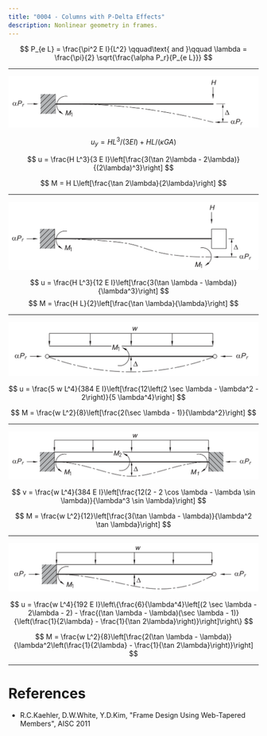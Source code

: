 ```yaml
---
title: "0004 - Columns with P-Delta Effects"
description: Nonlinear geometry in frames.
---
```



$$
P_{e L} = \frac{\pi^2 E I}{L^2}
\qquad\text{ and }\qquad
\lambda = \frac{\pi}{2} \sqrt{\frac{\alpha P_r}{P_{e L}}}
$$

---

![alt text](img/case1.png)

$$
u_y = H L^3/(3 E I) +  H L/(\kappa G A)
$$

$$
u = \frac{H L^3}{3 E I}\left[\frac{3(\tan 2\lambda - 2\lambda)}{(2\lambda)^3}\right]
$$

$$
M = H L\left[\frac{\tan 2\lambda}{2\lambda}\right]
$$

---

![alt text](img/case2.png)

$$
u = \frac{H L^3}{12 E I}\left[\frac{3(\tan \lambda - \lambda)}{\lambda^3}\right]
$$
$$
M = \frac{H L}{2}\left[\frac{\tan \lambda}{\lambda}\right]
$$

---

![alt text](img/case3.png)

$$
u = \frac{5 w L^4}{384 E I}\left[\frac{12\left(2 \sec \lambda - \lambda^2 - 2\right)}{5 \lambda^4}\right]
$$

$$
M = \frac{w L^2}{8}\left[\frac{2(\sec \lambda - 1)}{\lambda^2}\right]
$$

---

![alt text](img/case4.png)

$$
v = \frac{w L^4}{384 E I}\left[\frac{12(2 - 2 \cos \lambda - \lambda \sin \lambda)}{\lambda^3 \sin \lambda}\right]
$$

$$
M = \frac{w L^2}{12}\left[\frac{3(\tan \lambda - \lambda)}{\lambda^2 \tan \lambda}\right]
$$

---

![alt text](img/case5.png)

$$
u = \frac{w L^4}{192 E I}\left\{\frac{6}{\lambda^4}\left[(2 \sec \lambda - 2\lambda - 2) - \frac{(\tan \lambda - \lambda)(\sec \lambda - 1)}{\left(\frac{1}{2\lambda} - \frac{1}{\tan 2\lambda}\right)}\right]\right\}
$$

$$
M = \frac{w L^2}{8}\left[\frac{2(\tan \lambda - \lambda)}{\lambda^2\left(\frac{1}{2\lambda} - \frac{1}{\tan 2\lambda}\right)}\right]
$$


-----


# References

- R.C.Kaehler, D.W.White, Y.D.Kim, "Frame Design Using Web-Tapered Members", AISC 2011
